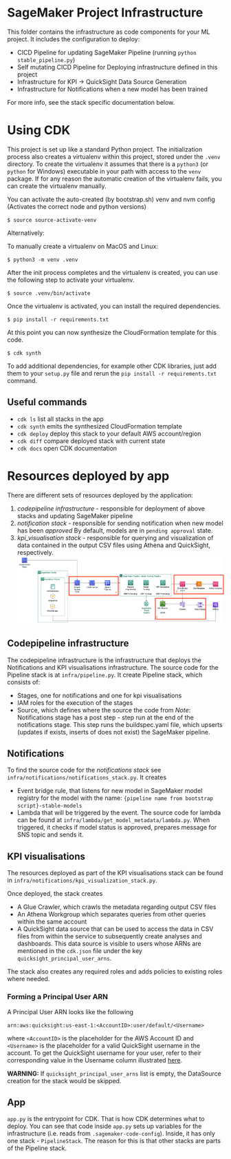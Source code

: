 # SageMaker Project Infrastructure

This folder contains the infrastructure as code components for your ML project. It includes the configuration to deploy:

- CICD Pipeline for updating SageMaker Pipeline (running `python stable_pipeline.py`)
- Self mutating CICD Pipeline for Deploying infrastructure defined in this project
- Infrastructure for KPI -> QuickSight Data Source Generation
- Infrastructure for Notifications when a new model has been trained

For more info, see the stack specific documentation below.

# Using CDK

This project is set up like a standard Python project. The initialization
process also creates a virtualenv within this project, stored under the `.venv`
directory. To create the virtualenv it assumes that there is a `python3`
(or `python` for Windows) executable in your path with access to the `venv`
package. If for any reason the automatic creation of the virtualenv fails,
you can create the virtualenv manually.

You can activate the auto-created (by bootstrap.sh) venv and nvm config (Activates the correct node and python versions)
```
$ source source-activate-venv
```

Alternatively: 

To manually create a virtualenv on MacOS and Linux:

```
$ python3 -m venv .venv
```

After the init process completes and the virtualenv is created, you can use the following
step to activate your virtualenv.

```
$ source .venv/bin/activate
```

Once the virtualenv is activated, you can install the required dependencies.

```
$ pip install -r requirements.txt
```

At this point you can now synthesize the CloudFormation template for this code.

```
$ cdk synth
```

To add additional dependencies, for example other CDK libraries, just add
them to your `setup.py` file and rerun the `pip install -r requirements.txt`
command.

## Useful commands

- `cdk ls` list all stacks in the app
- `cdk synth` emits the synthesized CloudFormation template
- `cdk deploy` deploy this stack to your default AWS account/region
- `cdk diff` compare deployed stack with current state
- `cdk docs` open CDK documentation

# Resources deployed by app

There are different sets of resources deployed by the application:

1. _codepipeline infrastructure_ - responsible for deployment of above stacks and updating SageMaker pipeline
2. _notification stack_ - responsible for sending notification when new model has been _approved_ By default, models are in `pending approval` state.
3. _kpi_visualisation stack_ - responsible for querying and visualization of data contained in the output CSV files using Athena and QuickSight, respectively.
   ![basic_architecture](../docs/mlops_app_basic_infra_2.png)

## Codepipeline infrastructure

The codepipeline infrastructure is the infrastructure that deploys the Notifications and KPI visualisations infrastructure. The source code for the Pipeline stack is at `infra/pipeline.py`. It create Pipeline stack, which consists of:

- Stages, one for notifications and one for kpi visualisations
- IAM roles for the execution of the stages
- Source, which defines where the source the code from
  _Note_: Notifications stage has a post step - step run at the end of the notifications stage. This step runs the buildspec.yaml file, which upserts (updates if exists, inserts of does not exist) the SageMaker pipeline.

## Notifications

To find the source code for the _notifications stack_ see `infra/notifications/notifications_stack.py`.
It creates

- Event bridge rule, that listens for new model in SageMaker model registry for the model with the name: `{pipeline name from bootstrap script}-stable-models`
- Lambda that will be triggered by the event. The source code for lambda can be found at `infra/lambda/get_model_metadata/lambda.py`. When triggered, it checks if model status is approved, prepares message for SNS topic and sends it.

## KPI visualisations

The resources deployed as part of the KPI visualisations stack can be found in `infra/notifications/kpi_visualization_stack.py`.

Once deployed, the stack creates

- A Glue Crawler, which crawls the metadata regarding output CSV files
- An Athena Workgroup which separates queries from other queries within the same account
- A QuickSight data source that can be used to access the data in CSV files from within the service to subsequently create analyses and dashboards. This data source is visible to users whose ARNs are mentioned in the `cdk.json` file under the key `quicksight_principal_user_arns`.

The stack also creates any required roles and adds policies to existing roles where needed.

### Forming a Principal User ARN

A Principal User ARN looks like the following

```
arn:aws:quicksight:us-east-1:<AccountID>:user/default/<Username>
```

where `<AccountID>` is the placeholder for the AWS Account ID and `<Username>` is the placeholder for a valid QuickSight username in the account. To get the QuickSight username for your user, refer to their corresponding value in the Username column illustrated [here](https://docs.aws.amazon.com/quicksight/latest/user/managing-users.html).

**WARNING:** If `quicksight_principal_user_arns` list is empty, the DataSource creation for the stack would be skipped.

## App

`app.py` is the entrypoint for CDK. That is how CDK determines what to deploy. You can see that code inside `app.py` sets up variables for the infrastructure (i.e. reads from `.sagemaker-code-config`). Inside, it has only one stack - `PipelineStack`. The reason for this is that other stacks are parts of the Pipeline stack.
